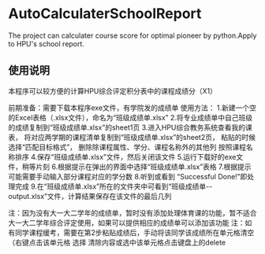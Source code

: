 # AutoCalculaterSchoolReport
The project can calculater course score for optimal pioneer by python.Apply to HPU's school report.



## 使用说明
本程序可以较方便的计算HPU综合评定积分表中的课程成绩分（X1）

前期准备：需要下载本程序exe文件，有学院发的成绩单
使用方法：
1.新建一个空的Excel表格（.xlsx文件），命名为“班级成绩单.xlsx”
2.将专业成绩单中自己班级的成绩复制到“班级成绩单.xlsx”的sheet1页
3.进入HPU综合教务系统查看我的课表，
   将对应两学期的课程清单复制到“班级成绩单.xlsx”的sheet2页，
   粘贴的时候选择“匹配目标格式”，
   删除除课程属性、学分、课程名称外的其他列
   按照课程名称排序
4.保存“班级成绩单.xlsx”文件，然后关闭该文件
5.运行下载好的exe文件，稍等片刻
6.根据提示在弹出的界面中选择“班级成绩单.xlsx”表格
7.根据提示可能需要手动输入部分课程对应的学分数
8.听到或看到 “Successful Done!”即处理完成
9.在“班级成绩单.xlsx”所在的文件夹中可看到“班级成绩单--output.xlsx”文件，计算结果保存在该文件的最后几列

注：因为没有大一大二学年的成绩单，暂时没有添加处理体育课的功能，暂不适合大一大二学年综合评定使用，如果可以提供相应的成绩单可以添加该功能
注：如有同学课程缓考，需要在第2步粘贴成绩后，手动将该同学该成绩所在单元格清空（右键点击该单元格 选择 清除内容或选中该单元格点击键盘上的delete
